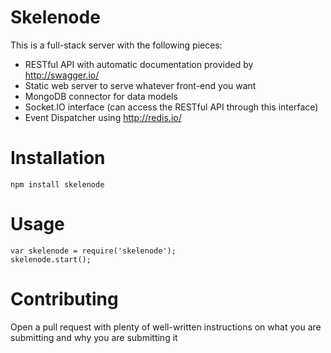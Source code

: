 # Skelenode

This is a full-stack server with the following pieces:

* RESTful API with automatic documentation provided by http://swagger.io/
* Static web server to serve whatever front-end you want
* MongoDB connector for data models
* Socket.IO interface (can access the RESTful API through this interface)
* Event Dispatcher using http://redis.io/

# Installation
```
npm install skelenode
```

# Usage
```
var skelenode = require('skelenode');
skelenode.start();
```

# Contributing
Open a pull request with plenty of well-written instructions on what you are submitting and why you are submitting it
